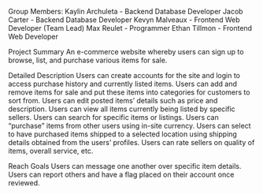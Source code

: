 Group Members:
Kaylin Archuleta - Backend Database Developer
Jacob Carter - Backend Database Developer
Kevyn Malveaux - Frontend Web Developer (Team Lead)
Max Reulet - Programmer
Ethan Tillmon - Frontend Web Developer

Project Summary 
An e-commerce website whereby users can sign up to browse, list, and purchase various items for sale.

Detailed Description
Users can create accounts for the site and login to access purchase history and currently listed items.
Users can add and remove items for sale and put these items into categories for customers to sort from.
Users can edit posted items’ details such as price and description.
Users can view all items currently being listed by specific sellers.
Users can search for specific items or listings.
Users can “purchase” items from other users using in-site currency.
Users can select to have purchased items shipped to a selected location using shipping details obtained from the users’ profiles.
Users can rate sellers on quality of items, overall service, etc.


Reach Goals
Users can message one another over specific item details.
Users can report others and have a flag placed on their account once reviewed. 
